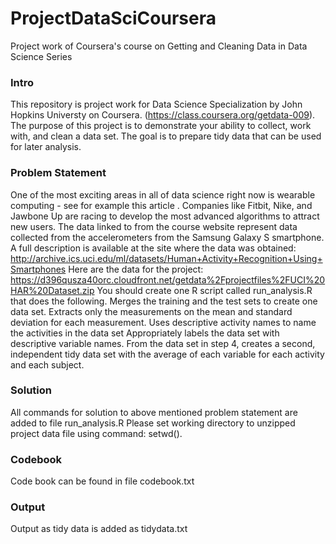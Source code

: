 ProjectDataSciCoursera
======================

Project work of Coursera's course on Getting and Cleaning Data in Data Science Series

### Intro
This repository is project work for Data Science Specialization by John Hopkins Universty on Coursera. (https://class.coursera.org/getdata-009).
The purpose of this project is to demonstrate your ability to collect, work with, and clean a data set. The goal is to prepare tidy data that can be used for later analysis. 

### Problem Statement
One of the most exciting areas in all of data science right now is wearable computing - see for example this article . Companies like Fitbit, Nike, and Jawbone Up are racing to develop the most advanced algorithms to attract new users. The data linked to from the course website represent data collected from the accelerometers from the Samsung Galaxy S smartphone. A full description is available at the site where the data was obtained: 
http://archive.ics.uci.edu/ml/datasets/Human+Activity+Recognition+Using+Smartphones 
Here are the data for the project: 
https://d396qusza40orc.cloudfront.net/getdata%2Fprojectfiles%2FUCI%20HAR%20Dataset.zip 
 You should create one R script called run_analysis.R that does the following. 
Merges the training and the test sets to create one data set.
Extracts only the measurements on the mean and standard deviation for each measurement. 
Uses descriptive activity names to name the activities in the data set
Appropriately labels the data set with descriptive variable names. 
From the data set in step 4, creates a second, independent tidy data set with the average of each variable for each activity and each subject.

### Solution 
All commands for solution to above mentioned problem statement are added to file run_analysis.R
Please set working directory to unzipped project data file using command: setwd(). 

### Codebook
Code book can be found in file codebook.txt

### Output
Output as tidy data is added as tidydata.txt


